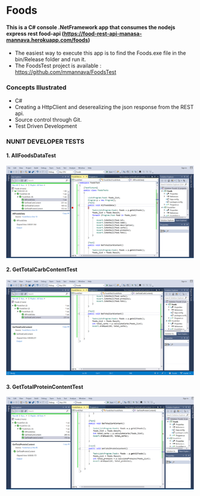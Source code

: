 # Foods

#### This is a C# console .NetFramework app that consumes the nodejs express rest food-api (https://food-rest-api-manasa-mannava.herokuapp.com/foods)


* The easiest way to execute this app is to find the Foods.exe file in the bin/Release folder and run it.
* The FoodsTest project is available : https://github.com/mmannava/FoodsTest

### Concepts Illustrated
* C# 
* Creating a HttpClient and deserealizing the json response from the REST api.
* Source control through Git. 
* Test Driven Development

### NUNIT DEVELOPER TESTS

#### 1. AllFoodsDataTest
![allfoodsdatatest](https://github.com/mmannava/HTTP-VERBS-Req-Res/blob/master/AllFoodsDataTest.PNG)

#### 2. GetTotalCarbContentTest
![gettotalcarbcontenttest](https://github.com/mmannava/HTTP-VERBS-Req-Res/blob/master/GetTotalCarbContentTest.PNG)

#### 3. GetTotalProteinContentTest
![gettotalproteincontenttest](https://github.com/mmannava/HTTP-VERBS-Req-Res/blob/master/GetTotalProteinContentTest.PNG)
